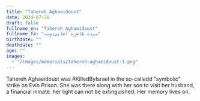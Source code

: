```yaml
---
title: "Tahereh Aghaeidoust"
date: 2024-07-26
draft: false
fullname_en: "Tahereh Aghaeidoust"
fullname_fa: "سیده طاهره آقایی‌دوست"
birthdate: ""
deathdate: ""
age: ""
images:
  - "/images/memorials/tahereh-aghaeidoust-1.png"
---
```


Tahereh Aghaeidoust was #KilledByIsrael in the so-calledd "symbolic" strike on Evin Prison. She was there along with her son to visit her husband, a financial inmate. her light can not be extinguished. Her memory lives on.